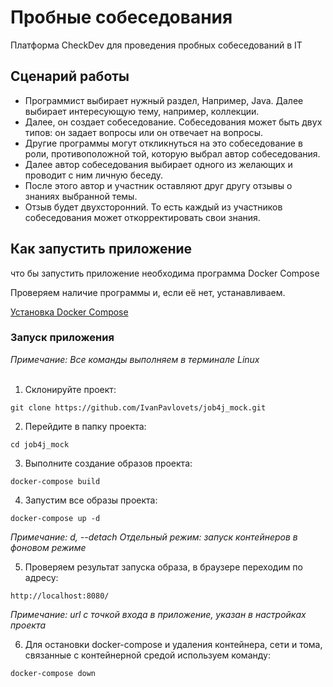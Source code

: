 # Пробные собеседования
Платформа CheckDev для проведения пробных собеседований в IT<br>

## Сценарий работы

- Программист выбирает нужный раздел, Например, Java. Далее выбирает интересующую тему, например, коллекции.<br>
- Далее, он создает собеседование. Собеседования может быть двух типов: он задает вопросы или он отвечает на вопросы.<br>
- Другие программы могут  откликнуться на это собеседование в роли, противоположной той, которую выбрал автор собеседования.<br>
- Далее автор собеседования выбирает одного из желающих и проводит с ним личную беседу.<br>
- После этого автор и участник оставляют друг другу отзывы о знаниях выбранной темы.<br>
- Отзыв будет двухсторонний. То есть каждый из участников собеседования может откорректировать свои знания. <br>

## Как запустить приложение

что бы запустить приложение необходима программа Docker Compose

Проверяем наличие программы и, если её нет, устанавливаем.

[Установка Docker Compose](https://github.com/IvanPavlovets/job4j_mock/blob/master/01_installation/INSTALLATION.md)

### Запуск приложения 
_Примечание: Все команды выполняем в терминале Linux_<br>
<br>
1. Склонируйте проект: 
```
git clone https://github.com/IvanPavlovets/job4j_mock.git
```
2. Перейдите в папку проекта:
```
cd job4j_mock
```
3. Выполните создание образов проекта:
```
docker-compose build
```
4. Запустим все образы проекта:
```
docker-compose up -d
```
_Примечание: d, --detach Отдельный режим: запуск контейнеров в фоновом режиме_

5. Проверяем результат запуска образа, в браузере переходим по адресу:
```
http://localhost:8080/
```
_Примечание: url с точкой входа в приложение, указан в настройках проекта_

6. Для остановки docker-compose и удаления контейнера, сети и тома,
связанные с контейнерной средой используем команду:
```
docker-compose down
```



